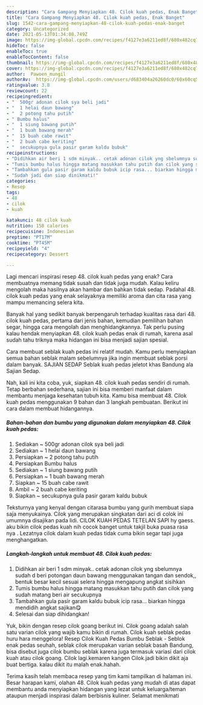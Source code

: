 ```yaml
---
description: "Cara Gampang Menyiapkan 48. Cilok kuah pedas, Enak Banget"
title: "Cara Gampang Menyiapkan 48. Cilok kuah pedas, Enak Banget"
slug: 1542-cara-gampang-menyiapkan-48-cilok-kuah-pedas-enak-banget
category: Uncategorized
date: 2021-05-13T01:34:08.749Z
image: https://img-global.cpcdn.com/recipes/f4127e3a6211ed8f/680x482cq70/48-cilok-kuah-pedas-foto-resep-utama.jpg
hideToc: false
enableToc: true
enableTocContent: false
thumbnail: https://img-global.cpcdn.com/recipes/f4127e3a6211ed8f/680x482cq70/48-cilok-kuah-pedas-foto-resep-utama.jpg
cover: https://img-global.cpcdn.com/recipes/f4127e3a6211ed8f/680x482cq70/48-cilok-kuah-pedas-foto-resep-utama.jpg
author:  Pawoen_mungil
authorAv:  https://img-global.cpcdn.com/users/d683404a26260dc0/60x60cq50/avatar.jpg
ratingvalue: 3.8
reviewcount: 22
recipeingredient:
- "  500gr adonan cilok sya beli jadi"
- "  1 helai daun bawang"
- "  2 potong tahu putih"
- " Bumbu halus"
- "  1 siung bawang putih"
- "  1 buah bawang merah"
- "  15 buah cabe rawit"
- "  2 buah cabe keriting"
- "  secukupnya gula pasir garam kaldu bubuk"
recipeinstructions:
- "Didihkan air beri 1 sdm minyak.. cetak adonan cilok yng sbelumnya sudah d beri potongan daun bawang menggunakan tangan dan sendok,, bentuk besar kecil sesuai selera hingga mengapung angkat sisihkan"
- "Tumis bumbu halus hingga matang masukkan tahu putih dan cilok yang sudah matang beri air secukupnya"
- "Tambahkan gula pasir garam kaldu bubuk icip rasa... biarkan hingga mendidih angkat sajikan😋"
- "Sudah jadi dan siap dinikmati!"
categories:
- Resep
tags:
- 48
- cilok
- kuah

katakunci: 48 cilok kuah 
nutrition: 158 calories
recipecuisine: Indonesian
preptime: "PT17M"
cooktime: "PT45M"
recipeyield: "4"
recipecategory: Dessert

---
```



Lagi mencari inspirasi resep 48. cilok kuah pedas yang enak? Cara membuatnya memang tidak susah dan tidak juga mudah. Kalau keliru mengolah maka hasilnya akan hambar dan bahkan tidak sedap. Padahal 48. cilok kuah pedas yang enak selayaknya memiliki aroma dan cita rasa yang mampu memancing selera kita.


Banyak hal yang sedikit banyak berpengaruh terhadap kualitas rasa dari 48. cilok kuah pedas, pertama dari jenis bahan, kemudian pemilihan bahan segar, hingga cara mengolah dan menghidangkannya. Tak perlu pusing kalau hendak menyiapkan 48. cilok kuah pedas enak di rumah, karena asal sudah tahu triknya maka hidangan ini bisa menjadi sajian spesial.

Cara membuat seblak kuah pedas ini relatif mudah. Kamu perlu menyiapkan semua bahan seblak malam sebelumnya jika ingin membuat seblak porsi dalam banyak. SAJIAN SEDAP Seblak kuah pedas jeletot khas Bandung ala Sajian Sedap.


Nah, kali ini kita coba, yuk, siapkan 48. cilok kuah pedas sendiri di rumah. Tetap berbahan sederhana, sajian ini bisa memberi manfaat dalam membantu menjaga kesehatan tubuh kita. Kamu bisa membuat 48. Cilok kuah pedas menggunakan 9 bahan dan 3 langkah pembuatan. Berikut ini cara dalam membuat hidangannya.

<!--inarticleads1-->

##### Bahan-bahan dan bumbu yang digunakan dalam menyiapkan 48. Cilok kuah pedas:

1. Sediakan  ~ 500gr adonan cilok sya beli jadi
1. Sediakan  ~ 1 helai daun bawang
1. Persiapkan  ~ 2 potong tahu putih
1. Persiapkan  Bumbu halus
1. Sediakan  ~ 1 siung bawang putih
1. Persiapkan  ~ 1 buah bawang merah
1. Siapkan  ~ 15 buah cabe rawit
1. Ambil  ~ 2 buah cabe keriting
1. Siapkan  ~ secukupnya gula pasir garam kaldu bubuk


Teksturnya yang kenyal dengan citarasa bumbu yang gurih membuat siapa saja menyukainya. Cilok yang merupakan singkatan dari aci di colok ini umumnya disajikan pada lidi. CILOK KUAH PEDAS TETELAN SAPI hy gaess. aku bikin cilok pedas kuah nih cocok banget untuk takjil buka puasa rasa nya . Lezatnya cilok dalam kuah pedas tidak cuma bikin segar tapi juga menghangatkan. 

<!--inarticleads2-->

##### Langkah-langkah untuk membuat 48. Cilok kuah pedas:

1. Didihkan air beri 1 sdm minyak.. cetak adonan cilok yng sbelumnya sudah d beri potongan daun bawang menggunakan tangan dan sendok,, bentuk besar kecil sesuai selera hingga mengapung angkat sisihkan
1. Tumis bumbu halus hingga matang masukkan tahu putih dan cilok yang sudah matang beri air secukupnya
1. Tambahkan gula pasir garam kaldu bubuk icip rasa... biarkan hingga mendidih angkat sajikan😋
1. Selesai dan siap dihidangkan!

Yuk, bikin dengan resep cilok goang berikut ini. Cilok goang adalah salah satu varian cilok yang wajib kamu bikin di rumah. Cilok kuah seblak pedas huru hara menggelora! Resep Cilok Kuah Pedas Bumbu Seblak - Seblok enak pedas seuhah, seblak cilok merupakan varian seblak basah Bandung, bisa disebut juga cilok bumbu seblak karena juga termasuk variasi dari cilok kuah atau cilok goang. Cilok lagi.kemaren kangen Cilok.jadi bikin dikit aja buat bertiga. kalau dikit itu malah enak.hahah. 

Terima kasih telah membaca resep yang tim kami tampilkan di halaman ini. Besar harapan kami, olahan 48. Cilok kuah pedas yang mudah di atas dapat membantu anda menyiapkan hidangan yang lezat untuk keluarga/teman ataupun menjadi inspirasi dalam berbisnis kuliner. Selamat menikmati
